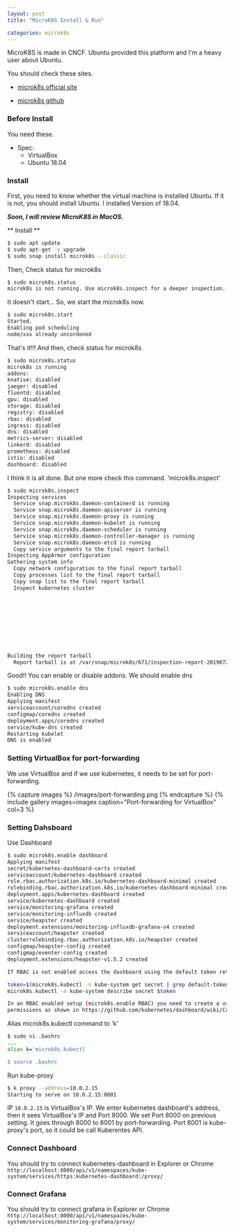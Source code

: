 ```yaml
---
layout: post
title: "MicroK8S Install & Run"

categories: microk8s
---
```


MicroK8S is made in CNCF. Ubuntu provided this platform and I'm a heavy user about Ubuntu. 

You should check these sites.
  * [microk8s official site](https://microk8s.io/)

  * [microk8s github](https://github.com/ubuntu/microk8s)



### Before Install
You need these.
* Spec:
	- VirtualBox
	- Ubuntu 18.04

### Install
First, you need to know whether the virtual machine is installed Ubuntu. If it is not, you should install Ubuntu. I installed Version of 18.04.

*__Soon, I will review MicroK8S in MacOS.__*

** Install **
```bash
$ sudo apt update
$ sudo apt-get -y upgrade
$ sudo snap install microk8s --classic
```

Then, Check status for microk8s
```bash
$ sudo microk8s.status
microk8s is not running. Use microk8s.inspect for a deeper inspection.
```

It doesn't start... So, we start the microk8s now.
```bash
$ sudo microk8s.start
Started.
Enabling pod scheduling
node/xxx already uncordoned
```

That's it!!! And then, check status for microk8s
```bash
$ sudo microk8s.status
microk8s is running
addons:
knative: disabled
jaeger: disabled
fluentd: disabled
gpu: disabled
storage: disabled
registry: disabled
rbac: disabled
ingress: disabled
dns: disabled
metrics-server: disabled
linkerd: disabled
prometheus: disabled
istio: disabled
dashboard: disabled
```

I think it is all done. But one more check this command. 'microk8s.inspect'
```bash
$ sudo microk8s.inspect
Inspecting services
  Service snap.microk8s.daemon-containerd is running
  Service snap.microk8s.daemon-apiserver is running
  Service snap.microk8s.daemon-proxy is running
  Service snap.microk8s.daemon-kubelet is running
  Service snap.microk8s.daemon-scheduler is running
  Service snap.microk8s.daemon-controller-manager is running
  Service snap.microk8s.daemon-etcd is running
  Copy service arguments to the final report tarball
Inspecting AppArmor configuration
Gathering system info
  Copy network configuration to the final report tarball
  Copy processes list to the final report tarball
  Copy snap list to the final report tarball
  Inspect kubernetes cluster










Building the report tarball
  Report tarball is at /var/snap/microk8s/671/inspection-report-20190722_160306.tar.gz
```

Good!!
You can enable or disable addons.
We should enable dns
```bash
$ sudo microk8s.enable dns
Enabling DNS
Applying manifest
serviceaccount/coredns created
configmap/coredns created
deployment.apps/coredns created
service/kube-dns created
Restarting kubelet
DNS is enabled
```

### Setting VirtualBox for port-forwarding
We use VirtualBox and if we use kubernetes, it needs to be set for port-forwarding.

{% capture images %}
    /images/port-forwarding.png
{% endcapture %}
{% include gallery images=images caption="Port-forwarding for VirtualBox" col=3 %}

### Setting Dahsboard
Use Dashboard
```bash
$ sudo microk8s.enable dashboard
Applying manifest
secret/kubernetes-dashboard-certs created
serviceaccount/kubernetes-dashboard created
role.rbac.authorization.k8s.io/kubernetes-dashboard-minimal created
rolebinding.rbac.authorization.k8s.io/kubernetes-dashboard-minimal created
deployment.apps/kubernetes-dashboard created
service/kubernetes-dashboard created
service/monitoring-grafana created
service/monitoring-influxdb created
service/heapster created
deployment.extensions/monitoring-influxdb-grafana-v4 created
serviceaccount/heapster created
clusterrolebinding.rbac.authorization.k8s.io/heapster created
configmap/heapster-config created
configmap/eventer-config created
deployment.extensions/heapster-v1.5.2 created

If RBAC is not enabled access the dashboard using the default token retrieved with:

token=$(microk8s.kubectl -n kube-system get secret | grep default-token | cut -d " " -f1)
microk8s.kubectl -n kube-system describe secret $token

In an RBAC enabled setup (microk8s.enable RBAC) you need to create a user with restricted
permissions as shown in https://github.com/kubernetes/dashboard/wiki/Creating-sample-user
```

Alias microk8s.kubectl command to 'k'
```bash
$ sudo vi .bashrc
...
alias k='microk8s.kubectl

$ source .bashrc
```


Run kube-proxy
``` bash
$ k proxy --address=10.0.2.15
Starting to serve on 10.0.2.15:8001
```

IP `10.0.2.15` is VirtualBox's IP.
We enter kubernetes dashboard's address, then it sees VirtualBox's IP and Port 8000. We set Port 8000 on previous setting.
It goes through 8000 to 8001 by port-forwarding. Port 8001 is kube-proxy's port, so it could be call Kuberentes API.

### Connect Dashboard
You should try to connect kubernetes-dashboard in Explorer or Chrome
`http://localhost:8000/api/v1/namespaces/kube-system/services/https:kubernetes-dashboard:/proxy/`


### Connect Grafana
You should try to connect grafana in Explorer or Chrome
`http://localhost:8000/api/v1/namespaces/kube-system/services/monitoring-grafana/proxy/`



